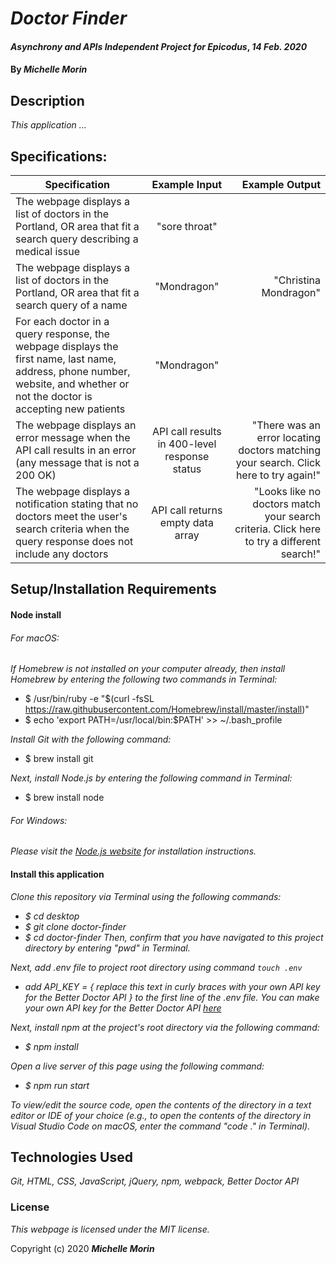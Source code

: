 # _Doctor Finder_

#### _Asynchrony and APIs Independent Project for Epicodus_, _14 Feb. 2020_

#### By _**Michelle Morin**_

## Description

_This application ..._

## Specifications:

| Specification | Example Input | Example Output |
| ------------- |:-------------:| -------------------:|
| The webpage displays a list of doctors in the Portland, OR area that fit a search query describing a medical issue | "sore throat" |  |
| The webpage displays a list of doctors in the Portland, OR area that fit a search query of a name | "Mondragon" | "Christina Mondragon" |
| For each doctor in a query response, the webpage displays the first name, last name, address, phone number, website, and whether or not the doctor is accepting new patients | "Mondragon" |  |
| The webpage displays an error message when the API call results in an error (any message that is not a 200 OK) | API call results in 400-level response status | "There was an error locating doctors matching your search. Click here to try again!" |
| The webpage displays a notification stating that no doctors meet the user's search criteria when the query response does not include any doctors | API call returns empty data array | "Looks like no doctors match your search criteria. Click here to try a different search!" |

## Setup/Installation Requirements

#### Node install

###### For macOS:
_If Homebrew is not installed on your computer already, then install Homebrew by entering the following two commands in Terminal:_
* $ /usr/bin/ruby -e "$(curl -fsSL https://raw.githubusercontent.com/Homebrew/install/master/install)"
* $ echo 'export PATH=/usr/local/bin:$PATH' >> ~/.bash_profile

_Install Git with the following command:_
* $ brew install git

_Next, install Node.js by entering the following command in Terminal:_
* $ brew install node

###### For Windows:
_Please visit the [Node.js website](https://nodejs.org/en/download/) for installation instructions._


#### Install this application

_Clone this repository via Terminal using the following commands:_
* _$ cd desktop_
* _$ git clone doctor-finder_
* _$ cd doctor-finder_
_Then, confirm that you have navigated to this project directory by entering "pwd" in Terminal._

_Next, add .env file to project root directory using command ``touch .env``_
* _add API_KEY = { replace this text in curly braces with your own API key for the Better Doctor API } to the first line of the .env file. You can make your own API key for the Better Doctor API [here]()_

_Next, install npm at the project's root directory via the following command:_
* _$ npm install_

_Open a live server of this page using the following command:_
* _$ npm run start_

_To view/edit the source code, open the contents of the directory in a text editor or IDE of your choice (e.g., to open the contents of the directory in Visual Studio Code on macOS, enter the command "code ." in Terminal)._

## Technologies Used

_Git, HTML, CSS, JavaScript, jQuery, npm, webpack, Better Doctor API_

### License

*This webpage is licensed under the MIT license.*

Copyright (c) 2020 **_Michelle Morin_**